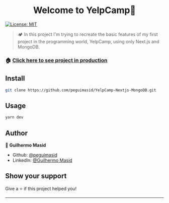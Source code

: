<h1 align="center">Welcome to YelpCamp👋</h1>
<p>
  <a href="#" target="_blank">
    <img alt="License: MIT" src="https://img.shields.io/badge/License-MIT-yellow.svg" />
  </a>
</p>

> 🏕 In this project I'm trying to recreate the basic features of my first project in the programming world, YelpCamp, using only Next.js and MongoDB.

### 🏠 [Click here to see project in production](https://yelpcamp-nextjs-mongodb.vercel.app/)

## Install

```sh
git clone https://github.com/peguimasid/YelpCamp-Nextjs-MongoDB.git
```

## Usage

```sh
yarn dev
```

## Author

👤 **Guilhermo Masid**

* Github: [@peguimasid](https://github.com/peguimasid)
* LinkedIn: [@Guilhermo Masid](https://www.linkedin.com/in/guilhermo-masid-494677b8/)

## Show your support

Give a ⭐️ if this project helped you!

***
